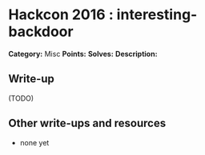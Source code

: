 # Hackcon 2016 : interesting-backdoor

**Category:** Misc
**Points:** 
**Solves:** 
**Description:**



## Write-up

(TODO)

## Other write-ups and resources

* none yet
